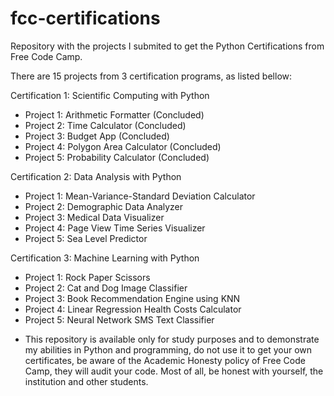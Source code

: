 # fcc-certifications
Repository with the projects I submited to get the Python Certifications from Free Code Camp.

There are 15 projects from 3 certification programs, as listed bellow:

Certification 1: Scientific Computing with Python
- Project 1: Arithmetic Formatter (Concluded)
- Project 2: Time Calculator (Concluded)
- Project 3: Budget App (Concluded)
- Project 4: Polygon Area Calculator (Concluded)
- Project 5: Probability Calculator (Concluded)

Certification 2: Data Analysis with Python
- Project 1: Mean-Variance-Standard Deviation Calculator
- Project 2: Demographic Data Analyzer
- Project 3: Medical Data Visualizer
- Project 4: Page View Time Series Visualizer
- Project 5: Sea Level Predictor

Certification 3: Machine Learning with Python
- Project 1: Rock Paper Scissors
- Project 2: Cat and Dog Image Classifier
- Project 3: Book Recommendation Engine using KNN
- Project 4: Linear Regression Health Costs Calculator
- Project 5: Neural Network SMS Text Classifier

* This repository is available only for study purposes and to demonstrate my abilities in Python and programming, do not use it to get your own certificates, be aware of the Academic Honesty policy of Free Code Camp, they will audit your code. Most of all, be honest with yourself, the institution and other students.
